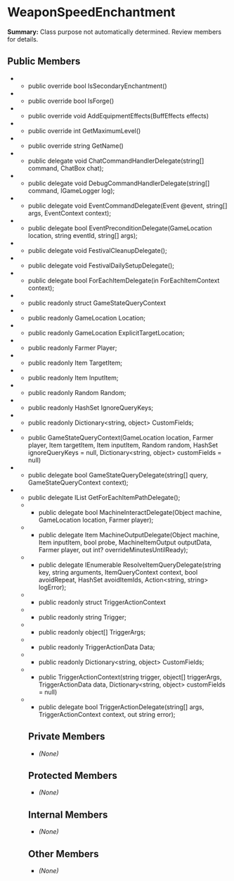 # WeaponSpeedEnchantment

**Summary:** Class purpose not automatically determined. Review members for details.

## Public Members
- - public override bool IsSecondaryEnchantment()
- - public override bool IsForge()
- - public override void AddEquipmentEffects(BuffEffects effects)
- - public override int GetMaximumLevel()
- - public override string GetName()
- - public delegate void ChatCommandHandlerDelegate(string[] command, ChatBox chat);
- - public delegate void DebugCommandHandlerDelegate(string[] command, IGameLogger log);
- - public delegate void EventCommandDelegate(Event @event, string[] args, EventContext context);
- - public delegate bool EventPreconditionDelegate(GameLocation location, string eventId, string[] args);
- - public delegate void FestivalCleanupDelegate();
- - public delegate void FestivalDailySetupDelegate();
- - public delegate bool ForEachItemDelegate(in ForEachItemContext context);
- - public readonly struct GameStateQueryContext
- - public readonly GameLocation Location;
- - public readonly GameLocation ExplicitTargetLocation;
- - public readonly Farmer Player;
- - public readonly Item TargetItem;
- - public readonly Item InputItem;
- - public readonly Random Random;
- - public readonly HashSet<string> IgnoreQueryKeys;
- - public readonly Dictionary<string, object> CustomFields;
- - public GameStateQueryContext(GameLocation location, Farmer player, Item targetItem, Item inputItem, Random random, HashSet<string> ignoreQueryKeys = null, Dictionary<string, object> customFields = null)
- - public delegate bool GameStateQueryDelegate(string[] query, GameStateQueryContext context);
- - public delegate IList<object> GetForEachItemPathDelegate();
- - public delegate bool MachineInteractDelegate(Object machine, GameLocation location, Farmer player);
- - public delegate Item MachineOutputDelegate(Object machine, Item inputItem, bool probe, MachineItemOutput outputData, Farmer player, out int? overrideMinutesUntilReady);
- - public delegate IEnumerable<ItemQueryResult> ResolveItemQueryDelegate(string key, string arguments, ItemQueryContext context, bool avoidRepeat, HashSet<string> avoidItemIds, Action<string, string> logError);
- - public readonly struct TriggerActionContext
- - public readonly string Trigger;
- - public readonly object[] TriggerArgs;
- - public readonly TriggerActionData Data;
- - public readonly Dictionary<string, object> CustomFields;
- - public TriggerActionContext(string trigger, object[] triggerArgs, TriggerActionData data, Dictionary<string, object> customFields = null)
- - public delegate bool TriggerActionDelegate(string[] args, TriggerActionContext context, out string error);

## Private Members
- *(None)*

## Protected Members
- *(None)*

## Internal Members
- *(None)*

## Other Members
- *(None)*
